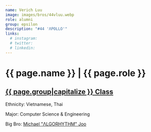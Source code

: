 ```yaml
---
name: Verich Luu
image: images/bros/44vluu.webp
role: alumni
group: epsilon
description: "#44 'ΛPOLLO'"
links:
  # instagram: 
  # twitter: 
  # linkedin: 
---
```


# {{ page.name }} | {{ page.role }} 
    
## [{{ page.group|capitalize }} Class](/ah/{{page.group}}s)
    
Ethnicity: Vietnamese, Thai

Major: Computer Science & Engineering

Big Bro: [Michael "ΛLGORHYTHM" Joo](23mjoo)


